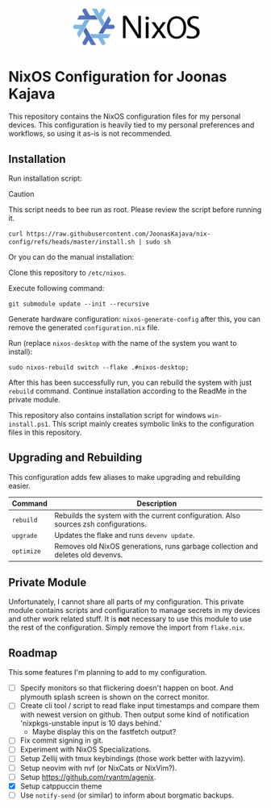 <div align="center">
  <img src=".github/NixOS_logo.svg" alt="NixOS Logo" width="256"/>
</div>

# NixOS Configuration for Joonas Kajava

<p>
  This repository contains the NixOS configuration files for my personal devices.
  This configuration is heavily tied to my personal preferences and workflows, so using it as-is is not recommended.
</p>

## Installation

Run installation script:

> [!CAUTION]
> This script needs to bee run as root. Please review the script before running it.

```shell
curl https://raw.githubusercontent.com/JoonasKajava/nix-config/refs/heads/master/install.sh | sudo sh
```

Or you can do the manual installation:

Clone this repository to `/etc/nixos`.

Execute following command:

```shell
git submodule update --init --recursive
```

Generate hardware configuration:
`nixos-generate-config` after this, you can remove the generated `configuration.nix` file.

Run (replace `nixos-desktop` with the name of the system you want to install):

```shell
sudo nixos-rebuild switch --flake .#nixos-desktop;
```

After this has been successfully run, you can rebuild the system with just `rebuild` command.
Continue installation according to the ReadMe in the private module.

This repository also contains installation script for windows `win-install.ps1`. This script mainly creates symbolic links to the configuration files in this repository.

## Upgrading and Rebuilding

This configuration adds few aliases to make upgrading and rebuilding easier.

| Command    | Description                                                                          |
| ---------- | ------------------------------------------------------------------------------------ |
| `rebuild`  | Rebuilds the system with the current configuration. Also sources zsh configurations. |
| `upgrade`  | Updates the flake and runs `devenv update`.                                          |
| `optimize` | Removes old NixOS generations, runs garbage collection and deletes old devenvs.      |

## Private Module

Unfortunately, I cannot share all parts of my configuration. This private module contains scripts and configuration to manage secrets in my devices and other work related stuff.
It is **not** necessary to use this module to use the rest of the configuration. Simply remove the import from `flake.nix`.

## Roadmap

This some features I'm planning to add to my configuration.

- [ ] Specify monitors so that flickering doesn't happen on boot. And plymouth splash screen is shown on the correct monitor.
- [ ] Create cli tool / script to read flake input timestamps and compare them with newest version on github. Then output some kind of notification 'nixpkgs-unstable input is 10 days behind.'
  - Maybe display this on the fastfetch output?
- [ ] Fix commit signing in git.
- [ ] Experiment with NixOS Specializations.
- [ ] Setup Zellij with tmux keybindings (those work better with lazyvim).
- [ ] Setup neovim with nvf (or NixCats or NixVim?).
- [ ] Setup <https://github.com/ryantm/agenix>.
- [x] Setup catppuccin theme
- [ ] Use `notify-send` (or similar) to inform about borgmatic backups.
